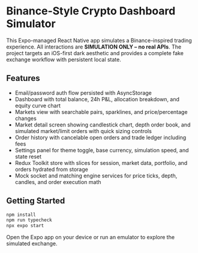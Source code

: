 # Binance-Style Crypto Dashboard Simulator

This Expo-managed React Native app simulates a Binance-inspired trading experience. All interactions are **SIMULATION ONLY – no real APIs**. The project targets an iOS-first dark aesthetic and provides a complete fake exchange workflow with persistent local state.

## Features
- Email/password auth flow persisted with AsyncStorage
- Dashboard with total balance, 24h P&L, allocation breakdown, and equity curve chart
- Markets view with searchable pairs, sparklines, and price/percentage changes
- Market detail screen showing candlestick chart, depth order book, and simulated market/limit orders with quick sizing controls
- Order history with cancelable open orders and trade ledger including fees
- Settings panel for theme toggle, base currency, simulation speed, and state reset
- Redux Toolkit store with slices for session, market data, portfolio, and orders hydrated from storage
- Mock socket and matching engine services for price ticks, depth, candles, and order execution math

## Getting Started
```bash
npm install
npm run typecheck
npx expo start
```

Open the Expo app on your device or run an emulator to explore the simulated exchange.
